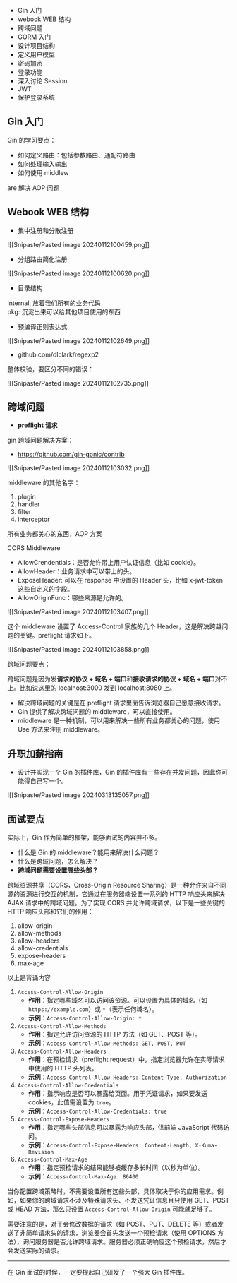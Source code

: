 - Gin 入门
- webook WEB 结构
- 跨域问题
- GORM 入门
- 设计项目结构
- 定义用户模型
- 密码加密
- 登录功能
- 深入讨论 Session
- JWT
- 保护登录系统

## Gin 入门

Gin 的学习要点：

- 如何定义路由：包括参数路由、通配符路由
- 如何处理输入输出
- 如何使用 middlew

are 解决 AOP 问题

## Webook WEB 结构

- 集中注册和分散注册  

![[Snipaste/Pasted image 20240112100459.png]]

- 分组路由简化注册

![[Snipaste/Pasted image 20240112100620.png]]

- 目录结构

internal: 放着我们所有的业务代码  
pkg: 沉淀出来可以给其他项目使用的东西

- 预编译正则表达式

![[Snipaste/Pasted image 20240112102649.png]]

- github.com/dlclark/regexp2

整体校验，要区分不同的错误：

![[Snipaste/Pasted image 20240112102735.png]]

## 跨域问题

- **preflight 请求**

gin 跨域问题解决方案：

- https://github.com/gin-gonic/contrib

![[Snipaste/Pasted image 20240112103032.png]]

middleware 的其他名字：

1. plugin
2. handler
3. filter
4. interceptor

所有业务都关心的东西，AOP 方案

CORS Middleware

- AllowCrendentials：是否允许带上用户认证信息（比如 cookie）。
- AllowHeader：业务请求中可以带上的头。
- ExposeHeader: 可以在 response 中设置的 Header 头，比如 x-jwt-token 这些自定义的字段。
- AllowOriginFunc：哪些来源是允许的。

![[Snipaste/Pasted image 20240112103407.png]]

这个 middleware 设置了 Access-Control 家族的几个 Header，这是解决跨越问题的关键。preflight 请求如下。

![[Snipaste/Pasted image 20240112103858.png]]

跨域问题要点：

跨域问题是因为发**请求的协议 + 域名 + 端口**和**接收请求的协议 + 域名 + 端口**对不上。比如说这里的 localhost:3000 发到 localhost:8080 上。

- 解决跨域问题的关键是在 preflight 请求里面告诉浏览器自己愿意接收请求。
- Gin 提供了解决跨域问题的 middleware，可以直接使用。
- middleware 是一种机制，可以用来解决一些所有业务都关心的问题，使用 Use 方法来注册 middleware。

## 升职加薪指南

- 设计并实现一个 Gin 的插件库，Gin 的插件库有一些存在并发问题，因此你可能得自己写一个。

![[Snipaste/Pasted image 20240313135057.png]]

## 面试要点

实际上，Gin 作为简单的框架，能够面试的内容并不多。

- 什么是 Gin 的 middleware？能用来解决什么问题？
- 什么是跨域问题，怎么解决？
- **跨域问题需要设置哪些头部？**  

跨域资源共享（CORS，Cross-Origin Resource Sharing）是一种允许来自不同源的资源进行交互的机制，它通过在服务器端设置一系列的 HTTP 响应头来解决 AJAX 请求中的跨域问题。为了实现 CORS 并允许跨域请求，以下是一些关键的 HTTP 响应头部和它们的作用：

1. allow-origin
2. allow-methods
3. allow-headers
4. allow-credentials
5. expose-headers
6. max-age

以上是背诵内容

1. `Access-Control-Allow-Origin`
	- **作用**：指定哪些域名可以访问该资源。可以设置为具体的域名（如 `https://example.com`）或 `*`（表示任何域名）。
	- **示例**：`Access-Control-Allow-Origin: *`
2. `Access-Control-Allow-Methods`
	- **作用**：指定允许访问资源的 HTTP 方法（如 GET、POST 等）。
	- **示例**：`Access-Control-Allow-Methods: GET, POST, PUT`
3. `Access-Control-Allow-Headers`
	- **作用**：在预检请求（preflight request）中，指定浏览器允许在实际请求中使用的 HTTP 头列表。
	- **示例**：`Access-Control-Allow-Headers: Content-Type, Authorization`
4. `Access-Control-Allow-Credentials`
	- **作用**：指示响应是否可以暴露给页面。用于凭证请求，如果要发送 cookies，此值需设置为 `true`。
	- **示例**：`Access-Control-Allow-Credentials: true`
5. `Access-Control-Expose-Headers`
	- **作用**：指定哪些头部信息可以暴露为响应头部，供前端 JavaScript 代码访问。
	- **示例**：`Access-Control-Expose-Headers: Content-Length, X-Kuma-Revision`
6. `Access-Control-Max-Age`
	- **作用**：指定预检请求的结果能够被缓存多长时间（以秒为单位）。
	- **示例**：`Access-Control-Max-Age: 86400`

当你配置跨域策略时，不需要设置所有这些头部，具体取决于你的应用需求。例如，如果你的跨域请求不涉及特殊请求头、不发送凭证信息且只使用 GET、POST 或 HEAD 方法，那么只设置 `Access-Control-Allow-Origin` 可能就足够了。

需要注意的是，对于会修改数据的请求（如 POST、PUT、DELETE 等）或者发送了非简单请求头的请求，浏览器会首先发送一个预检请求（使用 OPTIONS 方法），询问服务器是否允许跨域请求。服务器必须正确响应这个预检请求，然后才会发送实际的请求。  

---

在 Gin 面试的时候，一定要提起自己研发了一个强大 Gin 插件库。  
